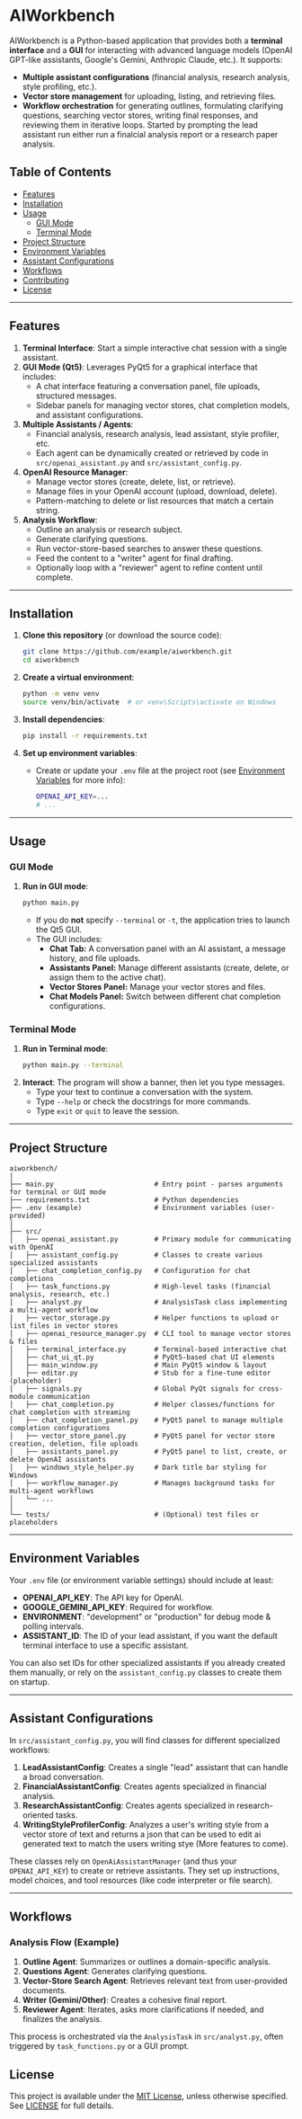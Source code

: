 # AIWorkbench

AIWorkbench is a Python-based application that provides both a **terminal interface** and a **GUI** for interacting with advanced language models (OpenAI GPT-like assistants, Google's Gemini, Anthropic Claude, etc.). It supports:

- **Multiple assistant configurations** (financial analysis, research analysis, style profiling, etc.).
- **Vector store management** for uploading, listing, and retrieving files.
- **Workflow orchestration** for generating outlines, formulating clarifying questions, searching vector stores, writing final responses, and reviewing them in iterative loops. Started by prompting the lead assistant run either run a finalcial analysis report or a research paper analysis.

## Table of Contents
- [Features](#features)
- [Installation](#installation)
- [Usage](#usage)
  - [GUI Mode](#gui-mode)
  - [Terminal Mode](#terminal-mode)
- [Project Structure](#project-structure)
- [Environment Variables](#environment-variables)
- [Assistant Configurations](#assistant-configurations)
- [Workflows](#workflows)
- [Contributing](#contributing)
- [License](#license)

---

## Features

1. **Terminal Interface**: Start a simple interactive chat session with a single assistant.  
2. **GUI Mode (Qt5)**: Leverages PyQt5 for a graphical interface that includes:  
   - A chat interface featuring a conversation panel, file uploads, structured messages.  
   - Sidebar panels for managing vector stores, chat completion models, and assistant configurations.  
3. **Multiple Assistants / Agents**:
   - Financial analysis, research analysis, lead assistant, style profiler, etc.
   - Each agent can be dynamically created or retrieved by code in `src/openai_assistant.py` and `src/assistant_config.py`.
4. **OpenAI Resource Manager**:
   - Manage vector stores (create, delete, list, or retrieve).
   - Manage files in your OpenAI account (upload, download, delete).
   - Pattern-matching to delete or list resources that match a certain string.
5. **Analysis Workflow**:
   - Outline an analysis or research subject.
   - Generate clarifying questions.
   - Run vector-store-based searches to answer these questions.
   - Feed the content to a "writer" agent for final drafting.
   - Optionally loop with a "reviewer" agent to refine content until complete.

---

## Installation

1. **Clone this repository** (or download the source code):
   ```bash
   git clone https://github.com/example/aiworkbench.git
   cd aiworkbench
   ```

2. **Create a virtual environment**:
   ```bash
   python -m venv venv
   source venv/bin/activate  # or venv\Scripts\activate on Windows
   ```

3. **Install dependencies**:
   ```bash
   pip install -r requirements.txt
   ```

4. **Set up environment variables**:
   - Create or update your `.env` file at the project root (see [Environment Variables](#environment-variables) for more info):
     ```bash
     OPENAI_API_KEY=...
     # ...
     ```

---

## Usage

### GUI Mode

1. **Run in GUI mode**:
   ```bash
   python main.py
   ```
   - If you do **not** specify `--terminal` or `-t`, the application tries to launch the Qt5 GUI.
   - The GUI includes:
     - **Chat Tab:** A conversation panel with an AI assistant, a message history, and file uploads.
     - **Assistants Panel:** Manage different assistants (create, delete, or assign them to the active chat).
     - **Vector Stores Panel:** Manage your vector stores and files.
     - **Chat Models Panel:** Switch between different chat completion configurations.

### Terminal Mode

1. **Run in Terminal mode**:
   ```bash
   python main.py --terminal
   ```
2. **Interact**: The program will show a banner, then let you type messages.  
   - Type your text to continue a conversation with the system.
   - Type `--help` or check the docstrings for more commands.
   - Type `exit` or `quit` to leave the session.

---

## Project Structure 

```
aiworkbench/
│
├── main.py                         # Entry point - parses arguments for terminal or GUI mode
├── requirements.txt                # Python dependencies
├── .env (example)                  # Environment variables (user-provided)
│
├── src/
│   ├── openai_assistant.py         # Primary module for communicating with OpenAI
│   ├── assistant_config.py         # Classes to create various specialized assistants
│   ├── chat_completion_config.py   # Configuration for chat completions
│   ├── task_functions.py           # High-level tasks (financial analysis, research, etc.)
│   ├── analyst.py                  # AnalysisTask class implementing a multi-agent workflow
│   ├── vector_storage.py           # Helper functions to upload or list files in vector stores
│   ├── openai_resource_manager.py  # CLI tool to manage vector stores & files
│   ├── terminal_interface.py       # Terminal-based interactive chat
│   ├── chat_ui_qt.py               # PyQt5-based chat UI elements
│   ├── main_window.py              # Main PyQt5 window & layout
│   ├── editor.py                   # Stub for a fine-tune editor (placeholder)
│   ├── signals.py                  # Global PyQt signals for cross-module communication
│   ├── chat_completion.py          # Helper classes/functions for chat completion with streaming
│   ├── chat_completion_panel.py    # PyQt5 panel to manage multiple completion configurations
│   ├── vector_store_panel.py       # PyQt5 panel for vector store creation, deletion, file uploads
│   ├── assistants_panel.py         # PyQt5 panel to list, create, or delete OpenAI assistants
│   ├── windows_style_helper.py     # Dark title bar styling for Windows
│   ├── workflow_manager.py         # Manages background tasks for multi-agent workflows
│   └── ...
│
└── tests/                          # (Optional) test files or placeholders
```

---

## Environment Variables

Your `.env` file (or environment variable settings) should include at least:

- **OPENAI_API_KEY**: The API key for OpenAI.  
- **GOOGLE_GEMINI_API_KEY**: Required for workflow.  
- **ENVIRONMENT**: "development" or "production" for debug mode & polling intervals.  
- **ASSISTANT_ID**: The ID of your lead assistant, if you want the default terminal interface to use a specific assistant.  

You can also set IDs for other specialized assistants if you already created them manually, or rely on the `assistant_config.py` classes to create them on startup.

---

## Assistant Configurations

In `src/assistant_config.py`, you will find classes for different specialized workflows:

1. **LeadAssistantConfig**: Creates a single "lead" assistant that can handle a broad conversation.  
2. **FinancialAssistantConfig**: Creates agents specialized in financial analysis.  
3. **ResearchAssistantConfig**: Creates agents specialized in research-oriented tasks.  
4. **WritingStyleProfilerConfig**: Analyzes a user's writing style from a vector store of text and returns a json that can be used to edit ai generated text to match the users writing stye (More features to come).  

These classes rely on `OpenAiAssistantManager` (and thus your `OPENAI_API_KEY`) to create or retrieve assistants. They set up instructions, model choices, and tool resources (like code interpreter or file search).

---

## Workflows

### Analysis Flow (Example)
1. **Outline Agent**: Summarizes or outlines a domain-specific analysis.  
2. **Questions Agent**: Generates clarifying questions.  
3. **Vector-Store Search Agent**: Retrieves relevant text from user-provided documents.  
4. **Writer (Gemini/Other)**: Creates a cohesive final report.  
5. **Reviewer Agent**: Iterates, asks more clarifications if needed, and finalizes the analysis.

This process is orchestrated via the `AnalysisTask` in `src/analyst.py`, often triggered by `task_functions.py` or a GUI prompt.


## License

This project is available under the [MIT License](https://opensource.org/licenses/MIT), unless otherwise specified. See [LICENSE](LICENSE) for full details. 